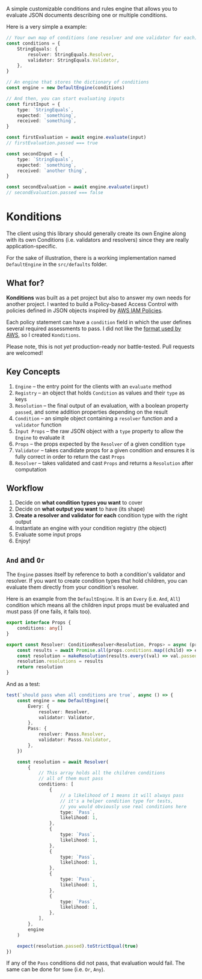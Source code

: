 A simple customizable conditions and rules engine that allows you to evaluate JSON documents describing one or multiple conditions.

Here is a very simple a example:

```ts
// Your own map of conditions (one resolver and one validator for each)
const conditions = {
	StringEquals: {
		resolver: StringEquals.Resolver,
		validator: StringEquals.Validator,
	},
}

// An engine that stores the dictionary of conditions
const engine = new DefaultEngine(conditions)

// And then, you can start evaluating inputs
const firstInput = {
	type: `StringEquals`,
	expected: `something`,
	received: `something`,
}

const firstEvaluation = await engine.evaluate(input)
// firstEvaluation.passed === true

const secondInput = {
	type: `StringEquals`,
	expected: `something`,
	received: `another thing`,
}

const secondEvaluation = await engine.evaluate(input)
// secondEvaluation.passed === false
```

# Konditions

The client using this library should generally create its own Engine along with its own Conditions (i.e. validators and resolvers) since they are really application-specific.

For the sake of illustration, there is a working implementation named `DefaultEngine` in the `src/defaults` folder.

## What for?

**Konditions** was built as a pet project but also to answer my own needs for another project. I wanted to build a Policy-based Access Control with policies defined in JSON objects inspired by [AWS IAM Policies](https://docs.aws.amazon.com/IAM/latest/UserGuide/reference_policies_elements.html).

Each policy statement can have a `condition` field in which the user defines several required assessments to pass. I did not like the [format used by AWS](https://docs.aws.amazon.com/IAM/latest/UserGuide/reference_policies_elements_condition.html), so I created `Konditions`.

Please note, this is not _yet_ production-ready nor battle-tested. Pull requests are welcomed!

## Key Concepts

1. `Engine` – the entry point for the clients with an `evaluate` method
2. `Registry` – an object that holds `Condition` as values and their `type` as keys
3. `Resolution` – the final output of an evaluation, with a boolean property `passed`, and some addition properties depending on the result
4. `Condition` – an simple object containing a `resolver` function and a `validator` function
5. `Input Props` – the raw JSON object with a `type` property to allow the `Engine` to evaluate it
6. `Props` – the props expected by the `Resolver` of a given condition `type`
7. `Validator` – takes candidate props for a given condition and ensures it is fully correct in order to return the cast `Props`
8. `Resolver` – takes validated and cast `Props` and returns a `Resolution` after computation

## Workflow

1. Decide on **what condition types you want** to cover
2. Decide on **what output you want** to have (its shape)
3. **Create a resolver and validator for each** condition type with the right output
4. Instantiate an engine with your condition registry (the object)
5. Evaluate some input props
6. Enjoy!

## `And` and `Or`

The `Engine` passes itself by reference to both a condition's validator and resolver. If you want to create condition types that hold children, you can evaluate them directly from your condition's resolver.

Here is an example from the `DefaultEngine`. It is an `Every` (i.e. `And`, `All`) condition which means all the children input props must be evaluated and must pass (if one fails, it fails too).

```ts
export interface Props {
	conditions: any[]
}

export const Resolver: ConditionResolver<Resolution, Props> = async (props, engine) => {
	const results = await Promise.all(props.conditions.map((child) => engine.evaluate(child)))
	const resolution = makeResolution(results.every((val) => val.passed === true))
	resolution.resolutions = results
	return resolution
}
```

And as a test:

```ts
test(`should pass when all conditions are true`, async () => {
	const engine = new DefaultEngine({
		Every: {
			resolver: Resolver,
			validator: Validator,
		},
		Pass: {
			resolver: Passs.Resolver,
			validator: Passs.Validator,
		},
	})

	const resolution = await Resolver(
		{
			// This array holds all the children conditions
			// all of them must pass
			conditions: [
				{
					// a likelihood of 1 means it will always pass
					// it's a helper condition type for tests,
					// you would obviously use real conditions here
					type: `Pass`,
					likelihood: 1,
				},
				{
					type: `Pass`,
					likelihood: 1,
				},
				{
					type: `Pass`,
					likelihood: 1,
				},
				{
					type: `Pass`,
					likelihood: 1,
				},
				{
					type: `Pass`,
					likelihood: 1,
				},
			],
		},
		engine
	)

	expect(resolution.passed).toStrictEqual(true)
})
```

If any of the `Pass` conditions did not pass, that evaluation would fail. The same can be done for `Some` (i.e. `Or`, `Any`).
